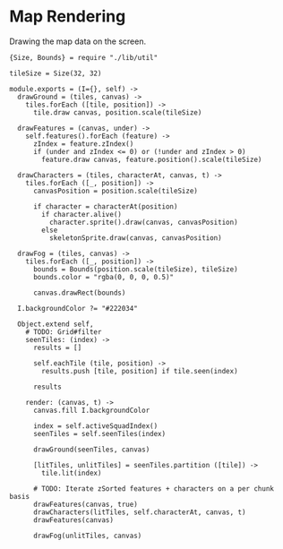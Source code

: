 Map Rendering
=============

Drawing the map data on the screen.

    {Size, Bounds} = require "./lib/util"

    tileSize = Size(32, 32)

    module.exports = (I={}, self) ->
      drawGround = (tiles, canvas) ->
        tiles.forEach ([tile, position]) ->
          tile.draw canvas, position.scale(tileSize)
  
      drawFeatures = (canvas, under) ->
        self.features().forEach (feature) ->
          zIndex = feature.zIndex()
          if (under and zIndex <= 0) or (!under and zIndex > 0)
            feature.draw canvas, feature.position().scale(tileSize)
  
      drawCharacters = (tiles, characterAt, canvas, t) ->
        tiles.forEach ([_, position]) ->
          canvasPosition = position.scale(tileSize)
  
          if character = characterAt(position)
            if character.alive()
              character.sprite().draw(canvas, canvasPosition)
            else
              skeletonSprite.draw(canvas, canvasPosition)
  
      drawFog = (tiles, canvas) ->
        tiles.forEach ([_, position]) ->
          bounds = Bounds(position.scale(tileSize), tileSize)
          bounds.color = "rgba(0, 0, 0, 0.5)"
  
          canvas.drawRect(bounds)

      I.backgroundColor ?= "#222034"

      Object.extend self,
        # TODO: Grid#filter
        seenTiles: (index) ->
          results = []

          self.eachTile (tile, position) ->
            results.push [tile, position] if tile.seen(index)

          results

        render: (canvas, t) ->
          canvas.fill I.backgroundColor

          index = self.activeSquadIndex()
          seenTiles = self.seenTiles(index)

          drawGround(seenTiles, canvas)

          [litTiles, unlitTiles] = seenTiles.partition ([tile]) ->
            tile.lit(index)

          # TODO: Iterate zSorted features + characters on a per chunk basis
          drawFeatures(canvas, true)
          drawCharacters(litTiles, self.characterAt, canvas, t)
          drawFeatures(canvas)

          drawFog(unlitTiles, canvas)
